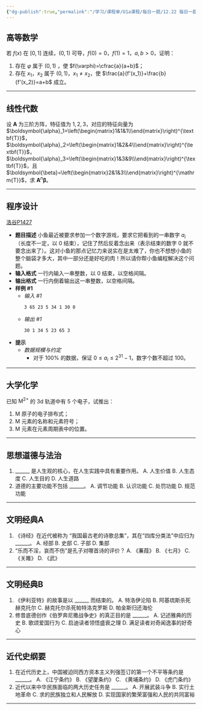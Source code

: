 ```yaml
---
{"dg-publish":true,"permalink":"/学习/课程单/U1a课程/每日一题/12.22 每日一题 standard/","dgPassFrontmatter":true}
---
```


## 高等数学
若 $f(x)$ 在 $[0,1]$ 连续，$(0,1)$ 可导，$f(0)=0$，$f(1)=1$，$a,b>0$，证明：
1. 存在 $\varphi$ 属于 $(0,1)$ ，使 $f(\varphi)=\cfrac{a}{a+b}$；
2. 存在 $x_1$，$x_2$ 属于 $(0,1)$，$x_1\ne x_2$，使 $\frac{a}{f'(x_1)}+\frac{b}{f'(x_2)}=a+b$ 成立。

---
## 线性代数
设 $\textbf{A}$ 为三阶方阵，特征值为 $1,2,3$，对应的特征向量为 $\boldsymbol{\alpha}_1=\left(\begin{matrix}1&1&1\\\end{matrix}\right)^{\textbf{T}}$，$\boldsymbol{\alpha}_2=\left(\begin{matrix}1&2&4\\\end{matrix}\right)^{\textbf{T}}$，$\boldsymbol{\alpha}_3=\left(\begin{matrix}1&3&9\\\end{matrix}\right)^{\textbf{T}}$，且 $\boldsymbol{\beta}=\left(\begin{matrix}2&1&3\\\end{matrix}\right)^{\mathrm{T}}$，求 $\textbf{A}^n\boldsymbol{\beta}$。

---
## 程序设计
[洛谷P1427](https://www.luogu.com.cn/problem/P1427)
- **题目描述**
	小鱼最近被要求参加一个数字游戏，要求它把看到的一串数字 $a_i$（长度不一定，以 $0$ 结束），记住了然后反着念出来（表示结束的数字 $0$ 就不要念出来了）。这对小鱼的那点记忆力来说实在是太难了，你也不想想小鱼的整个脑袋才多大，其中一部分还是好吃的肉！所以请你帮小鱼编程解决这个问题。
- **输入格式**
	一行内输入一串整数，以 $0$ 结束，以空格间隔。
- **输出格式**
	一行内倒着输出这一串整数，以空格间隔。
- **样例 #1**
	- *输入 #1*
		```
		3 65 23 5 34 1 30 0
		```
	- *输出 #1*
		```
		30 1 34 5 23 65 3
		```
- **提示**
	- *数据规模与约定*
		- 对于 $100\%$ 的数据，保证 $0 \leq a_i \leq 2^{31} - 1$，数字个数不超过 $100$。

---
## 大学化学
已知 $\mathrm{M}^{2+}$ 的 $3\mathrm{d}$ 轨道中有 $5$ 个电子，试推出：
1. $\mathrm{M}$ 原子的电子排布式；
2. $\mathrm{M}$ 元素的名称和元素符号；
3. $\mathrm{M}$ 元素在元素周期表中的位置。

---
## 思想道德与法治
1. \_\_\_\_\_\_ 是人生观的核心，在人生实践中具有重要作用。
	A. 人生价值
	B. 人生态度
	C. 人生目的
	D. 人生道路
2. 道德的主要功能不包括 \_\_\_\_\_\_。
	A. 调节功能
	B. 认识功能
	C. 处罚功能
	D. 规范功能

---
## 文明经典A
1. 《诗经》在近代被称为 “我国最古老的诗歌总集”，其在“四库分类法”中应归为 \_\_\_\_\_\_。
	A. 经部
	B. 史部
	C. 子部
	D. 集部
2. “乐而不淫，哀而不伤”是孔子对哪首诗的评价？
	A. 《蒹葭》
	B. 《七月》
	C. 《关雎》
	D. 《武》

---
## 文明经典B
1. 《伊利亚特》的故事是以 \_\_\_\_\_\_ 而结束的。
	A. 特洛伊沦陷
	B. 阿基琉斯杀死赫克托尔
	C. 赫克托尔杀死帕特洛克罗斯
	D. 帕金斯归还海伦
2. 修昔底德创作《伯罗奔尼撒战争史》的真正目的是 \_\_\_\_\_\_。
	A. 记述雅典的历史
	B. 歌颂爱国行为
	C. 启迪读者领悟盛衰之理
	D. 满足读者对奇闻逸事的好奇心

---
## 近代史纲要
1. 在近代历史上，中国被迫同西方资本主义列强签订的第一个不平等条约是 \_\_\_\_\_\_。
	A. 《江宁条约》 
	B. 《望厦条约》 
	C. 《黄埔条约》 
	D. 《虎门条约》
2. 近代以来中华民族面临的两大历史任务是 \_\_\_\_\_\_。
	A. 开展武装斗争
	B. 实行土地革命
	C. 求的民族独立和人民解放
	D. 实现国家的繁荣富强和人民的共同富裕

---